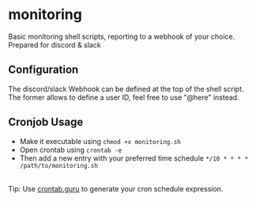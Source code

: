 # monitoring
Basic monitoring shell scripts, reporting to a webhook of your choice.<br>
Prepared for discord & slack

## Configuration
The discord/slack Webhook can be defined at the top of the shell script. The former allows to define a user ID, feel free to use "@here" instead.

## Cronjob Usage
- Make it executable using `chmod +x monitoring.sh`
- Open crontab using `crontab -e`
- Then add a new entry with your preferred time schedule `*/10 * * * * /path/to/monitoring.sh`
<br>
Tip: Use <a href="https://crontab.guru/once-a-day" target="_blank" rel="noreferrer">crontab.guru</a> to generate your cron schedule expression.
